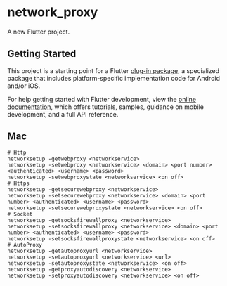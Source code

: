 # network_proxy

A new Flutter project.

## Getting Started

This project is a starting point for a Flutter
[plug-in package](https://flutter.dev/developing-packages/),
a specialized package that includes platform-specific implementation code for
Android and/or iOS.

For help getting started with Flutter development, view the
[online documentation](https://flutter.dev/docs), which offers tutorials,
samples, guidance on mobile development, and a full API reference.

## Mac

```shell
# Http
networksetup -getwebproxy <networkservice>
networksetup -setwebproxy <networkservice> <domain> <port number> <authenticated> <username> <password>
networksetup -setwebproxystate <networkservice> <on off>
# Https
networksetup -getsecurewebproxy <networkservice>
networksetup -setsecurewebproxy <networkservice> <domain> <port number> <authenticated> <username> <password>
networksetup -setsecurewebproxystate <networkservice> <on off>
# Socket
networksetup -getsocksfirewallproxy <networkservice>
networksetup -setsocksfirewallproxy <networkservice> <domain> <port number> <authenticated> <username> <password>
networksetup -setsocksfirewallproxystate <networkservice> <on off>
# AutoProxy
networksetup -getautoproxyurl <networkservice>
networksetup -setautoproxyurl <networkservice> <url>
networksetup -setautoproxystate <networkservice> <on off>
networksetup -getproxyautodiscovery <networkservice>
networksetup -setproxyautodiscovery <networkservice> <on off>
```
